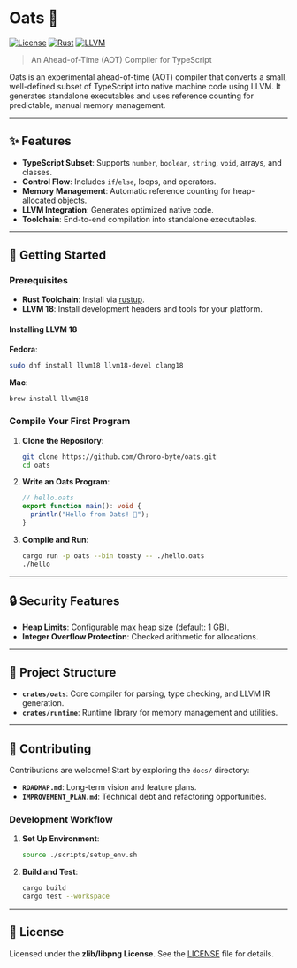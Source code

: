# Oats 🌾

[![License](https://img.shields.io/badge/license-zlib-blue.svg)](LICENSE)
[![Rust](https://img.shields.io/badge/built%20with-Rust-000000.svg?logo=rust)](https://www.rust-lang.org/)
[![LLVM](https://img.shields.io/badge/powered%20by-LLVM%2018-262D3A.svg)](https://llvm.org/)

> An Ahead-of-Time (AOT) Compiler for TypeScript

Oats is an experimental ahead-of-time (AOT) compiler that converts a small,
well-defined subset of TypeScript into native machine code using LLVM. It
generates standalone executables and uses reference counting for predictable,
manual memory management.

---

## ✨ Features

- **TypeScript Subset**: Supports `number`, `boolean`, `string`, `void`, arrays,
  and classes.
- **Control Flow**: Includes `if`/`else`, loops, and operators.
- **Memory Management**: Automatic reference counting for heap-allocated
  objects.
- **LLVM Integration**: Generates optimized native code.
- **Toolchain**: End-to-end compilation into standalone executables.

---

## 🚀 Getting Started

### Prerequisites

- **Rust Toolchain**: Install via [rustup](https://rustup.rs/).
- **LLVM 18**: Install development headers and tools for your platform.

#### Installing LLVM 18

**Fedora**:

```bash
sudo dnf install llvm18 llvm18-devel clang18
```

**Mac**:

```bash
brew install llvm@18
```

### Compile Your First Program

1. **Clone the Repository**:
   ```bash
   git clone https://github.com/Chrono-byte/oats.git
   cd oats
   ```

2. **Write an Oats Program**:
   ```typescript
   // hello.oats
   export function main(): void {
     println("Hello from Oats! 🌾");
   }
   ```

3. **Compile and Run**:
   ```bash
   cargo run -p oats --bin toasty -- ./hello.oats
   ./hello
   ```

---

## 🔒 Security Features

- **Heap Limits**: Configurable max heap size (default: 1 GB).
- **Integer Overflow Protection**: Checked arithmetic for allocations.

---

## 📁 Project Structure

- **`crates/oats`**: Core compiler for parsing, type checking, and LLVM IR
  generation.
- **`crates/runtime`**: Runtime library for memory management and utilities.

---

## 🤝 Contributing

Contributions are welcome! Start by exploring the `docs/` directory:

- **`ROADMAP.md`**: Long-term vision and feature plans.
- **`IMPROVEMENT_PLAN.md`**: Technical debt and refactoring opportunities.

### Development Workflow

1. **Set Up Environment**:
   ```bash
   source ./scripts/setup_env.sh
   ```

2. **Build and Test**:
   ```bash
   cargo build
   cargo test --workspace
   ```

---

## 📄 License

Licensed under the **zlib/libpng License**. See the [LICENSE](LICENSE) file for
details.
